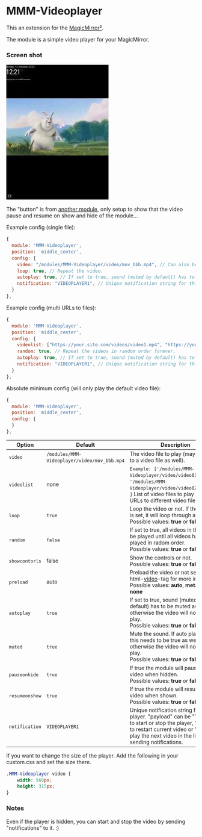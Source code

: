# MMM-Videoplayer

This an extension for the [MagicMirror²](https://magicmirror.builders/). 

The module is a simple video player for your MagicMirror.

### Screen shot

[![The video](screenshot.png)](http://www.youtube.com/watch?v=7Xp5lOZNERc "MMM-Videoplayer")


The "button" is from [another module](https://github.com/Snille/MMM-Modulebar), only setup to show that the video pause and resume on show and hide of the module...

Example config (single file):

````javascript
{
  module: 'MMM-Videoplayer',
  position: 'middle_center',
  config: {
    video: "/modules/MMM-Videoplayer/video/mov_bbb.mp4", // Can also be a URL to a mp4 file on the internet.
    loop: true, // Repeat the video.
    autoplay: true, // If set to true, sound (muted by default) has to be muted, otherwise the video will not auto play.
    notification: "VIDEOPLAYER1", // Unique notification string for this player (to be able to play, pause, restart and next from another modules).
  }
},
````
Example config (multi URLs to files):

````javascript
{
  module: 'MMM-Videoplayer',
  position: 'middle_center',
  config: {
    videolist: ["https://your.site.com/videos/video1.mp4", "https://your.site.com/videos/video2.mp4", "https://your.site.com/videos/video3.mp4"], // Can also be set to files in the path.
    random: true, // Repeat the videos in random order forever.
    autoplay: true, // If set to true, sound (muted by default) has to be muted, otherwise the video will not auto play.
    notification: "VIDEOPLAYER1", // Unique notification string for this player (to be able to play and pause from another modules).
  }
},
````

Absolute minimum config (will only play the default video file):

````javascript
{
  module: 'MMM-Videoplayer',
  position: 'middle_center',
  config: {
  }
},
````

| Option | Default | Description |
|---|---|---| 
|`video`|`/modules/MMM-Videoplayer/video/mov_bbb.mp4`|The video file to play (may be a URL to a video file as well).|
|`videolist`|none|`Example: ['/modules/MMM-Videoplayer/video/video01.mp4', '/modules/MMM-Videoplayer/video/video02.mp4',... ]` List of video files to play (may be URLs to different video files as well).|
|`loop`|`true`|Loop the video or not. If the videolist is set, it will loop through all videos.<br>Possible values: **true** or **false**|
|`random`|`false`|If set to true, all videos in the list vill be played until all videos has been played in radom order.<br>Possible values: **true** or **false**|
|`showcontorls`|false|Show the controls or not.<br>Possible values: **true** or **false**|
|`preload`|auto|Preload the video or not see the html-[video](https://www.w3schools.com/tags/tag_video.asp)-tag for more information<br>Possible values: **auto**, **metadata** or **none**|
|`autoplay`|`true`|If set to true, sound (muted by default) has to be muted as well, otherwise the video will not auto play.<br>Possible values: **true** or **false**|
|`muted`|`true`|Mute the sound. If auto play is true, this needs to be true as well, otherwise the video will not auto play.<br>Possible values: **true** or **false**|
|`pauseonhide`|`true`|If true the module will pause the video when hidden.<br>Possible values: **true** or **false**|
|`resumeonshow`|`true`|If true the module will resume the video when shown.<br>Possible values: **true** or **false**|
|`notification`|`VIDEOPLAYER1`|Unique notification string for this player. "payload" can be "TOGGLE" to start or stop the player, "REPLAY" to restart current video or "NEXT" to play the next video in the list when sending notifications.|

If you want to change the size of the player. Add the following in your custom.css and set the size there.

````css
.MMM-Videoplayer video {
    width: 560px;
    height: 315px;
}
````

### Notes
Even if the player is hidden, you can start and stop the video by sending "notifications" to it. :)
